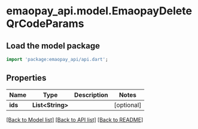 # emaopay_api.model.EmaopayDeleteQrCodeParams

## Load the model package
```dart
import 'package:emaopay_api/api.dart';
```

## Properties
Name | Type | Description | Notes
------------ | ------------- | ------------- | -------------
**ids** | **List&lt;String&gt;** |  | [optional] 

[[Back to Model list]](../README.md#documentation-for-models) [[Back to API list]](../README.md#documentation-for-api-endpoints) [[Back to README]](../README.md)


